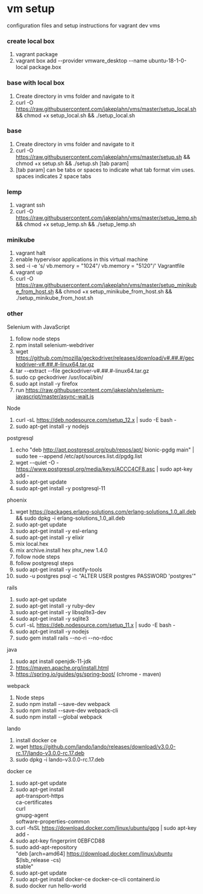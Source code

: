 # vm setup
configuration files and setup instructions for vagrant dev vms
### create local box
1. vagrant package
1. vagrant box add --provider vmware_desktop --name ubuntu-18-1-0-local package.box

### base with local box
1. Create directory in vms folder and navigate to it
1. curl -O https://raw.githubusercontent.com/jakeplahn/vms/master/setup_local.sh && chmod +x setup_local.sh && ./setup_local.sh

### base
1. Create directory in vms folder and navigate to it
1. curl -O https://raw.githubusercontent.com/jakeplahn/vms/master/setup.sh && chmod +x setup.sh && ./setup.sh [tab param]
1. [tab param] can be tabs or spaces to indicate what tab format vim uses. spaces indicates 2 space tabs

### lemp
1. vagrant ssh
1. curl -O https://raw.githubusercontent.com/jakeplahn/vms/master/setup_lemp.sh && chmod +x setup_lemp.sh && ./setup_lemp.sh

### minikube
1. vagrant halt
1. enable hypervisor applications in this virtual machine
1. sed -i -e 's/    vb.memory = "1024"/    vb.memory = "5120"/' Vagrantfile
1. vagrant up
1. curl -O https://raw.githubusercontent.com/jakeplahn/vms/master/setup_minikube_from_host.sh && chmod +x setup_minikube_from_host.sh && ./setup_minikube_from_host.sh

### other
Selenium with JavaScript
1. follow node steps
1. npm install selenium-webdriver
1. wget https://github.com/mozilla/geckodriver/releases/download/v#.##.#/geckodriver-v#.##.#-linux64.tar.gz
1. tar --extract --file geckodriver-v#.##.#-linux64.tar.gz
1. sudo cp geckodriver /usr/local/bin/
1. sudo apt install -y firefox
1. run https://raw.githubusercontent.com/jakeplahn/selenium-javascript/master/async-wait.js

Node
1. curl -sL https://deb.nodesource.com/setup_12.x | sudo -E bash -
1. sudo apt-get install -y nodejs

postgresql
1. echo "deb http://apt.postgresql.org/pub/repos/apt/ bionic-pgdg main" | sudo tee --append /etc/apt/sources.list.d/pgdg.list
1. wget --quiet -O - https://www.postgresql.org/media/keys/ACCC4CF8.asc | sudo apt-key add -
1. sudo apt-get update
1. sudo apt-get install -y postgresql-11

phoenix
1. wget https://packages.erlang-solutions.com/erlang-solutions_1.0_all.deb && sudo dpkg -i erlang-solutions_1.0_all.deb
1. sudo apt-get update
1. sudo apt-get install -y esl-erlang
1. sudo apt-get install -y elixir
1. mix local.hex
1. mix archive.install hex phx_new 1.4.0
1. follow node steps
1. follow postgresql steps
1. sudo apt-get install -y inotify-tools
1. sudo -u postgres psql -c "ALTER USER postgres PASSWORD 'postgres'"

rails
1. sudo apt-get update
1. sudo apt-get install -y ruby-dev
1. sudo apt-get install -y libsqlite3-dev
1. sudo apt-get install -y sqlite3
1. curl -sL https://deb.nodesource.com/setup_11.x | sudo -E bash -
1. sudo apt-get install -y nodejs
1. sudo gem install rails --no-ri --no-rdoc

java
1. sudo apt install openjdk-11-jdk
1. https://maven.apache.org/install.html
1. https://spring.io/guides/gs/spring-boot/ (chrome - maven)

webpack
1. Node steps
1. sudo npm install --save-dev webpack
1. sudo npm install --save-dev webpack-cli
1. sudo npm install --global webpack

lando
1. install docker ce
1. wget https://github.com/lando/lando/releases/download/v3.0.0-rc.17/lando-v3.0.0-rc.17.deb
1. sudo dpkg -i lando-v3.0.0-rc.17.deb

docker ce
1. sudo apt-get update
1. sudo apt-get install \
    apt-transport-https \
    ca-certificates \
    curl \
    gnupg-agent \
    software-properties-common
1. curl -fsSL https://download.docker.com/linux/ubuntu/gpg | sudo apt-key add -
1. sudo apt-key fingerprint 0EBFCD88
1. sudo add-apt-repository \
   "deb [arch=amd64] https://download.docker.com/linux/ubuntu \
   $(lsb_release -cs) \
   stable"
1. sudo apt-get update
1. sudo apt-get install docker-ce docker-ce-cli containerd.io
1. sudo docker run hello-world
